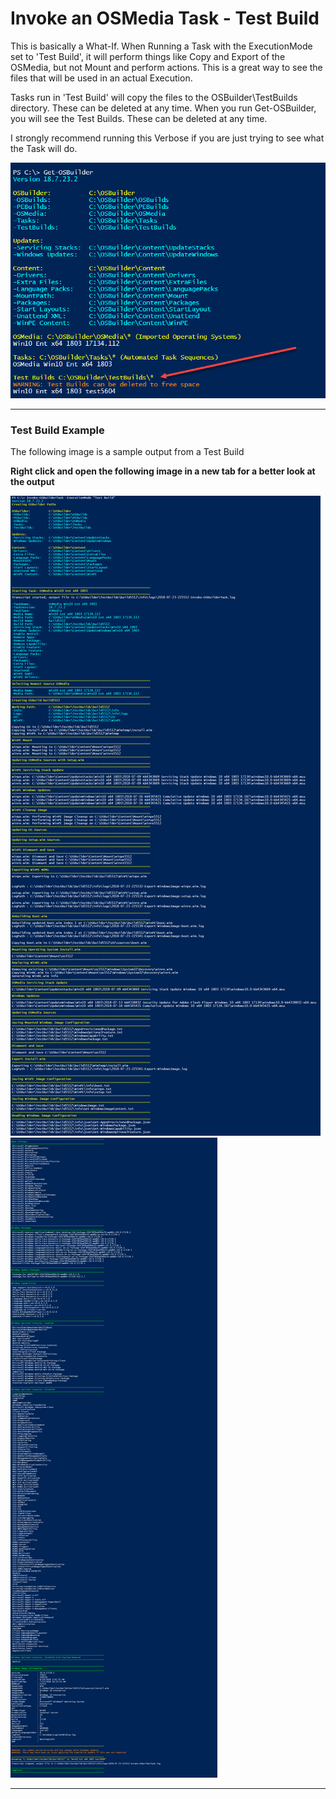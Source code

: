 # Invoke an OSMedia Task - Test Build

This is basically a What-If.  When Running a Task with the ExecutionMode set to 'Test Build', it will perform things like Copy and Export of the OSMedia, but not Mount and perform actions.  This is a great way to see the files that will be used in an actual Execution.

Tasks run in 'Test Build' will copy the files to the OSBuilder\TestBuilds directory.  These can be deleted at any time.  When you run  Get-OSBuilder, you will see the Test Builds.  These can be deleted at any time.

I strongly recommend running this Verbose if you are just trying to see what the Task will do.

![](/assets/2018-07-23_23-49-52.png)

---

### Test Build Example

The following image is a sample output from a Test Build

**Right click and open the following image in a new tab for a better look at the output**

![](/assets/2018-07-23_23-46-32.png)![](/assets/2018-07-23_23-46-32b.png)

---

